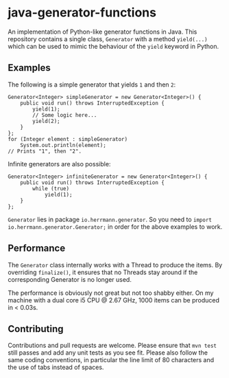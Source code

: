 java-generator-functions
========================

An implementation of Python-like generator functions in Java. This repository contains a single class, `Generator` with a method `yield(...)` which can be used to mimic the behaviour of the `yield` keyword in Python.

Examples
--------
The following is a simple generator that yields `1` and then `2`:

    Generator<Integer> simpleGenerator = new Generator<Integer>() {
        public void run() throws InterruptedException {
            yield(1);
            // Some logic here...
            yield(2);
        }
    };
    for (Integer element : simpleGenerator)
        System.out.println(element);
    // Prints "1", then "2".

Infinite generators are also possible:

    Generator<Integer> infiniteGenerator = new Generator<Integer>() {
        public void run() throws InterruptedException {
            while (true)
                yield(1);
        }
    };

`Generator` lies in package `io.herrmann.generator`. So you need to `import io.herrmann.generator.Generator;` in order for the above examples to work.

Performance
-----------
The `Generator` class internally works with a Thread to produce the items. By overriding `finalize()`, it ensures that no Threads stay around if the corresponding Generator is no longer used.

The performance is obviously not great but not too shabby either. On my machine with a dual core i5 CPU @ 2.67 GHz, 1000 items can be produced in < 0.03s.

Contributing
------------
Contributions and pull requests are welcome. Please ensure that `mvn test` still passes and add any unit tests as you see fit. Please also follow the same coding conventions, in particular the line limit of 80 characters and the use of tabs instead of spaces.